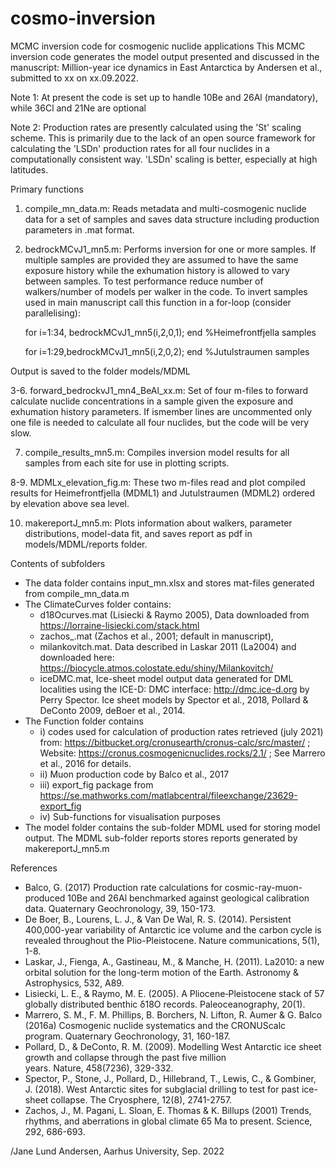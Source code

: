 # cosmo-inversion
MCMC inversion code for cosmogenic nuclide applications
This MCMC inversion code generates the model output presented and discussed in the manuscript: Million-year ice dynamics in East Antarctica by Andersen et al., submitted to xx on xx.09.2022.

Note 1: At present the code is set up to handle 10Be and 26Al (mandatory), while 36Cl and 21Ne are optional

Note 2: Production rates are presently calculated using the 'St' scaling scheme. This is primarily due to the lack of an open source framework for calculating the 'LSDn' production rates for all four nuclides in a computationally consistent way. 'LSDn' scaling is 
better, especially at high latitudes.

Primary functions
1. compile_mn_data.m: Reads metadata and multi-cosmogenic nuclide data for a set of samples and saves data structure including production parameters in .mat format.

2. bedrockMCvJ1_mn5.m: Performs inversion for one or more samples. If multiple samples are provided they are assumed to have the same exposure history while the exhumation history is allowed to vary between samples. To test performance reduce number of walkers/number of models per walker in the code. To invert samples used in main manuscript call this function in a for-loop (consider parallelising):

	for i=1:34, bedrockMCvJ1_mn5(i,2,0,1); end %Heimefrontfjella samples
	
	
	for i=1:29,bedrockMCvJ1_mn5(i,2,0,2); end %Jutulstraumen samples
	
	
 Output is saved to the folder models/MDML
	
3-6. forward_bedrockvJ1_mn4_BeAl_xx.m: Set of four m-files to forward calculate 		nuclide concentrations in a sample given the exposure and exhumation history 		parameters. If ismember lines are uncommented only one file is needed to calculate 	all four nuclides, but the code will be very slow.

7. compile_results_mn5.m: Compiles inversion model results for all samples from each site for use in plotting scripts.

8-9. MDMLx_elevation_fig.m: These two m-files read and plot compiled results for 		Heimefrontfjella (MDML1) and Jutulstraumen (MDML2) ordered by elevation above 	sea level.

10. makereportJ_mn5.m: Plots information about walkers, parameter distributions, model-data fit, and saves report as pdf in models/MDML/reports folder.

Contents of subfolders
- The data folder contains input_mn.xlsx and stores mat-files generated from compile_mn_data.m
- The ClimateCurves folder contains:
    - d18Ocurves.mat (Lisiecki & Raymo 2005), Data downloaded from https://lorraine-lisiecki.com/stack.html
    - zachos_.mat (Zachos et al., 2001; default in manuscript),
    - milankovitch.mat. Data described in Laskar 2011 (La2004) and downloaded here: https://biocycle.atmos.colostate.edu/shiny/Milankovitch/
    - iceDMC.mat, Ice-sheet model output data generated for DML localities using the ICE-D: DMC interface: http://dmc.ice-d.org by Perry Spector. Ice sheet models by Spector et al., 2018, Pollard & DeConto 2009, deBoer et al., 2014.
- The Function folder contains 
    - i) codes used for calculation of production rates retrieved (july 2021) from: https://bitbucket.org/cronusearth/cronus-calc/src/master/ ; Website: https://cronus.cosmogenicnuclides.rocks/2.1/ ; See Marrero et al., 2016 for details. 
    - ii) Muon production code by Balco et al., 2017
    - iii) export_fig package from https://se.mathworks.com/matlabcentral/fileexchange/23629-export_fig
    - iv) Sub-functions for visualisation purposes
- The model folder contains the sub-folder MDML used for storing model output. The MDML sub-folder reports stores reports generated by makereportJ_mn5.m

References
 - Balco, G. (2017) Production rate calculations for cosmic-ray-muon-produced 10Be and 26Al benchmarked against geological calibration data. Quaternary Geochronology, 39, 150-173.
 - De Boer, B., Lourens, L. J., & Van De Wal, R. S. (2014). Persistent 400,000-year variability of Antarctic ice volume and the carbon cycle is revealed throughout the Plio-Pleistocene. Nature communications, 5(1), 1-8.
 - Laskar, J., Fienga, A., Gastineau, M., & Manche, H. (2011). La2010: a new orbital solution for the long-term motion of the Earth. Astronomy & Astrophysics, 532, A89.
 - Lisiecki, L. E., & Raymo, M. E. (2005). A Pliocene‐Pleistocene stack of 57 globally distributed benthic δ18O records. Paleoceanography, 20(1).
 - Marrero, S. M., F. M. Phillips, B. Borchers, N. Lifton, R. Aumer & G. Balco (2016a) Cosmogenic nuclide systematics and the CRONUScalc program. Quaternary Geochronology, 31, 160-187.
 - Pollard, D., & DeConto, R. M. (2009). Modelling West Antarctic ice sheet growth and collapse through the past five million years. Nature, 458(7236), 329-332.
 - Spector, P., Stone, J., Pollard, D., Hillebrand, T., Lewis, C., & Gombiner, J. (2018). West Antarctic sites for subglacial drilling to test for past ice-sheet collapse. The Cryosphere, 12(8), 2741-2757.
 - Zachos, J., M. Pagani, L. Sloan, E. Thomas & K. Billups (2001) Trends, rhythms, and aberrations in global climate 65 Ma to present. Science, 292, 686-693.


/Jane Lund Andersen, Aarhus University, Sep. 2022
